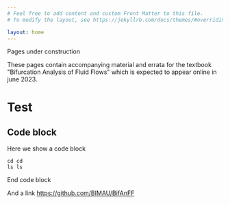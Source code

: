 ```yaml
---
# Feel free to add content and custom Front Matter to this file.
# To modify the layout, see https://jekyllrb.com/docs/themes/#overriding-theme-defaults

layout: home
---
```

Pages under construction

These pages contain accompanying material and errata for the textbook "Bifurcation Analysis of Fluid Flows" which is expected to appear online in june 2023.

Test
=======

Code block
----------

Here we show a code block

	cd cd
	ls ls

End code block

And a link <https://github.com/BIMAU/BifAnFF>